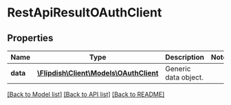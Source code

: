 # RestApiResultOAuthClient

## Properties
Name | Type | Description | Notes
------------ | ------------- | ------------- | -------------
**data** | [**\Flipdish\Client\Models\OAuthClient**](OAuthClient.md) | Generic data object. | 

[[Back to Model list]](../README.md#documentation-for-models) [[Back to API list]](../README.md#documentation-for-api-endpoints) [[Back to README]](../README.md)


